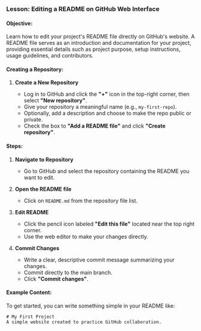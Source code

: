 ### Lesson: Editing a README on GitHub Web Interface

#### Objective:

Learn how to edit your project's README file directly on GitHub's website. A README file serves as an introduction and documentation for your project, providing essential details such as project purpose, setup instructions, usage guidelines, and contributors.

#### Creating a Repository:

1. **Create a New Repository**

   * Log in to GitHub and click the **"+"** icon in the top-right corner, then select **"New repository"**.
   * Give your repository a meaningful name (e.g., `my-first-repo`).
   * Optionally, add a description and choose to make the repo public or private.
   * Check the box to **"Add a README file"** and click **"Create repository"**.

#### Steps:

1. **Navigate to Repository**

   * Go to GitHub and select the repository containing the README you want to edit.

2. **Open the README file**

   * Click on `README.md` from the repository file list.

3. **Edit README**

   * Click the pencil icon labeled **"Edit this file"** located near the top right corner.
   * Use the web editor to make your changes directly.

4. **Commit Changes**

   * Write a clear, descriptive commit message summarizing your changes.
   * Commit directly to the main branch.
   * Click **"Commit changes"**.

#### Example Content:

To get started, you can write something simple in your README like:

```
# My First Project
A simple website created to practice GitHub collaboration.
```
